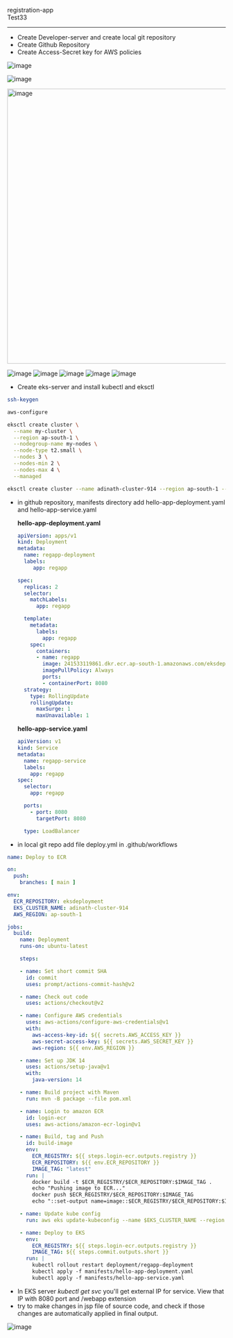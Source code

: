 registration-app
<br>
Test33


--------------------------------------------------------------------------------------------------------------------------------------------------------
- Create Developer-server and create local git repository
- Create Github Repository
- Create Access-Secret key for AWS policies

![image](https://github.com/user-attachments/assets/840a25cc-5620-4db2-8fee-8bfc49f429ea)

![image](https://github.com/user-attachments/assets/2bc94716-b688-43b9-ac1b-d91428e1f9c6)

<img width="634" alt="image" src="https://github.com/user-attachments/assets/2bf9451c-f7c8-4324-b77f-3f071719911f">

![image](https://github.com/user-attachments/assets/8b0d60aa-0a54-4617-aa17-1764e3d28651)
![image](https://github.com/user-attachments/assets/5032f7c5-5e8d-496c-9a7d-d37b583da7a6)
![image](https://github.com/user-attachments/assets/d85fb5e1-21e2-4238-8ba4-8baf4cffdf9a)
![image](https://github.com/user-attachments/assets/7af9ea77-c75c-4426-a9dd-e691c1a3390a)
![image](https://github.com/user-attachments/assets/97cdb408-94e5-4193-bca0-e9cee79b20c8)

 
- Create eks-server and install kubectl and eksctl

```bash
ssh-keygen

aws-configure

eksctl create cluster \
  --name my-cluster \
  --region ap-south-1 \
  --nodegroup-name my-nodes \
  --node-type t2.small \
  --nodes 3 \
  --nodes-min 2 \
  --nodes-max 4 \
  --managed

eksctl create cluster --name adinath-cluster-914 --region ap-south-1 --version 1.29 --vpc-public-subnets subnet-044c44fef8814b390,subnet-065909e8f402e86a7 --node-type t2.micro --nodes-min 2 --ssh-access --ssh-public-key /root/.ssh/id_rsa.pub
```
- in github repository, manifests directory add hello-app-deployment.yaml and hello-app-service.yaml

  **hello-app-deployment.yaml**
  ```yaml
  apiVersion: apps/v1
  kind: Deployment
  metadata:
    name: regapp-deployment
    labels:
       app: regapp
  
  spec:
    replicas: 2
    selector:
      matchLabels:
        app: regapp
  
    template:
      metadata:
        labels:
          app: regapp
      spec:
        containers:
        - name: regapp
          image: 241533119861.dkr.ecr.ap-south-1.amazonaws.com/eksdeployment:latest
          imagePullPolicy: Always
          ports:
          - containerPort: 8080
    strategy:
      type: RollingUpdate
      rollingUpdate:
        maxSurge: 1
        maxUnavailable: 1
  ```

  **hello-app-service.yaml**
  ```yaml
  apiVersion: v1
  kind: Service
  metadata:
    name: regapp-service
    labels:
      app: regapp
  spec:
    selector:
      app: regapp
  
    ports:
      - port: 8080
        targetPort: 8080
  
    type: LoadBalancer
  ```
- in local git repo add file deploy.yml in .github/workflows
```yaml
name: Deploy to ECR

on: 
  push:
    branches: [ main ]

env:
  ECR_REPOSITORY: eksdeployment
  EKS_CLUSTER_NAME: adinath-cluster-914
  AWS_REGION: ap-south-1

jobs:
  build:
    name: Deployment
    runs-on: ubuntu-latest

    steps:

    - name: Set short commit SHA
      id: commit
      uses: prompt/actions-commit-hash@v2

    - name: Check out code
      uses: actions/checkout@v2

    - name: Configure AWS credentials
      uses: aws-actions/configure-aws-credentials@v1
      with: 
        aws-access-key-id: ${{ secrets.AWS_ACCESS_KEY }}
        aws-secret-access-key: ${{ secrets.AWS_SECRET_KEY }}
        aws-region: ${{ env.AWS_REGION }}

    - name: Set up JDK 14
      uses: actions/setup-java@v1
      with:
        java-version: 14

    - name: Build project with Maven
      run: mvn -B package --file pom.xml

    - name: Login to amazon ECR
      id: login-ecr
      uses: aws-actions/amazon-ecr-login@v1

    - name: Build, tag and Push
      id: build-image
      env:
        ECR_REGISTRY: ${{ steps.login-ecr.outputs.registry }}
        ECR_REPOSITORY: ${{ env.ECR_REPOSITORY }}
        IMAGE_TAG: "latest"
      run: |
        docker build -t $ECR_REGISTRY/$ECR_REPOSITORY:$IMAGE_TAG .
        echo "Pushing image to ECR..."
        docker push $ECR_REGISTRY/$ECR_REPOSITORY:$IMAGE_TAG
        echo "::set-output name=image::$ECR_REGISTRY/$ECR_REPOSITORY:$IMAGE_TAG"

    - name: Update kube config
      run: aws eks update-kubeconfig --name $EKS_CLUSTER_NAME --region $AWS_REGION

    - name: Deploy to EKS
      env: 
        ECR_REGISTRY: ${{ steps.login-ecr.outputs.registry }}
        IMAGE_TAG: ${{ steps.commit.outputs.short }}
      run: |
        kubectl rollout restart deployment/regapp-deployment
        kubectl apply -f manifests/hello-app-deployment.yaml
        kubectl apply -f manifests/hello-app-service.yaml
```
- In EKS server *kubectl get svc* you'll get external IP for service. View that IP with 8080 port and /webapp extension
- try to make changes in jsp file of source code, and check if those changes are automatically applied in final output.

![image](https://github.com/user-attachments/assets/3eff75c9-d698-414f-8cb8-316845d7e39e)
